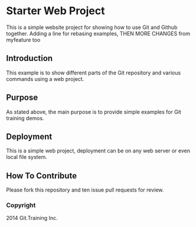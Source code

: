 # Starter Web Project

This is a simple website project for showing how to use Git and Github together. Adding a line for rebasing examples, THEN MORE CHANGES from myfeature too

## Introduction

This example is to show different parts of the Git repository and various commands using a web project.

## Purpose

As stated above, the main purpose is to provide simple examples for Git training demos.

## Deployment

This is a simple web project, deployment can be on any web server or even local file system.

## How To Contribute

Please fork this repository and ten issue pull requests for review.

### Copyright

2014 Git.Training Inc.